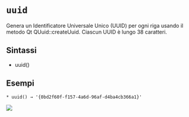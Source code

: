 # `uuid`

Genera un Identificatore Universale Unico (UUID) per ogni riga usando il metodo Qt QUuid::createUuid. Ciascun UUID è lungo 38 caratteri.

## Sintassi

* uuid()

## Esempi
```
* uuid() → '{0bd2f60f-f157-4a6d-96af-d4ba4cb366a1}'
```

![](/img/record_e_attributi/uuid1.png)